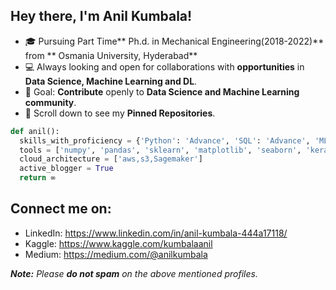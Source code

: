 ## Hey there, I'm Anil Kumbala!

- 🎓 Pursuing  Part Time** Ph.d. in Mechanical Engineering(2018-2022)** from ** Osmania University, Hyderabad**
- 💻 Always looking and open for collaborations with **opportunities** in **Data Science, Machine Learning and DL**.
- 🎯 Goal: **Contribute** openly to **Data Science and Machine Learning community**.
- 📌 Scroll down to see my **Pinned Repositories**.
```python
def anil():
  skills_with_proficiency = {'Python': 'Advance', 'SQL': 'Advance', 'ML': 'Advance', 'DL': 'Intermidiate'}
  tools = ['numpy', 'pandas', 'sklearn', 'matplotlib', 'seaborn', 'keras', 'flask', 'tableau','NLP']
  cloud_architecture = ['aws,s3,Sagemaker']
  active_blogger = True
  return ∞
```

## Connect me on:
- LinkedIn: https://www.linkedin.com/in/anil-kumbala-444a17118/
- Kaggle: https://www.kaggle.com/kumbalaanil
- Medium: https://medium.com/@anilkumbala

_**Note:** Please **do not spam** on the above mentioned profiles._
